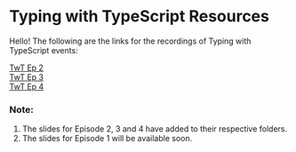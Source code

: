 # Typing with TypeScript Resources

Hello! The following are the links for the recordings of Typing with TypeScript events:

<a href=""></a>
<a href="https://stdntpartners-my.sharepoint.com/:v:/g/personal/nirali_sahoo_studentambassadors_com/EebvvCN6LglFkcNXJPLDCisBNdFZGrIA7U0XeRVY81QWQQ?e=1oYGr6">TwT Ep 2</a><br>
<a href="https://stdntpartners-my.sharepoint.com/:v:/g/personal/nirali_sahoo_studentambassadors_com/EfWeElG3dFVBhU3r_1ZdrQQB1q6QHkCRn--QY2re7ULYbg?e=rVBMpX">TwT Ep 3</a><br>
<a href="https://stdntpartners-my.sharepoint.com/:v:/g/personal/nirali_sahoo_studentambassadors_com/EajgFsUDliBEtKbcx9Jio5sBAFTYb3irdX-2zu9OqghP1g?e=Nd77Qs">TwT Ep 4</a>
 
### Note:
<ol>
  <li>The slides for Episode 2, 3 and 4 have added to their respective folders.</li>
  <li>The slides for Episode 1 will be available soon.</li>
